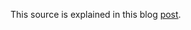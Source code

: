 This source is explained in this blog [post](https://medium.com/@maydin/nested-viewpager-in-bottomnavigationview-a384b7068e92#.nuymjnuyo).
